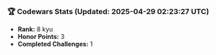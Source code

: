 ### 🏆 Codewars Stats (Updated: 2025-04-29 02:23:27 UTC)

- **Rank:** 8 kyu
- **Honor Points:** 3
- **Completed Challenges:** 1
